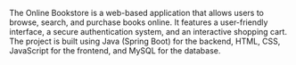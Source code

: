 The Online Bookstore is a web-based application that allows users to browse, search, and purchase books online. It features a user-friendly interface, a secure authentication system, and an interactive shopping cart. The project is built using Java (Spring Boot) for the backend, HTML, CSS, JavaScript for the frontend, and MySQL for the database.
